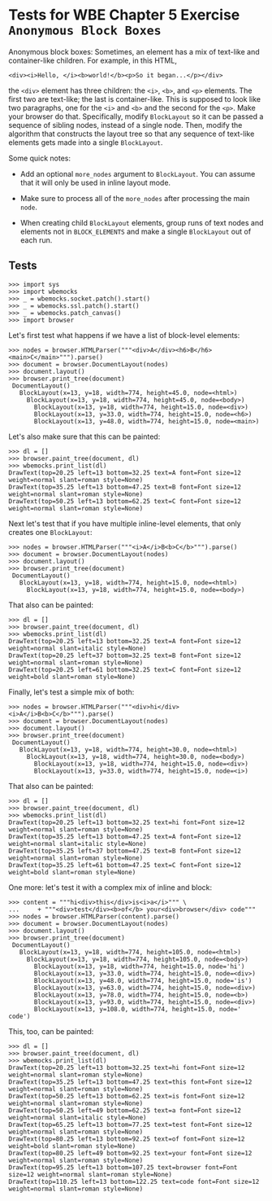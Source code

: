 Tests for WBE Chapter 5 Exercise `Anonymous Block Boxes`
========================================================

Anonymous block boxes: Sometimes, an element has a mix of text-like
and container-like children. For example, in this HTML,

    <div><i>Hello, </i><b>world!</b><p>So it began...</p></div>

the `<div>` element has three children: the `<i>`, `<b>`, and `<p>`
elements. The first two are text-like; the last is container-like.
This is supposed to look like two paragraphs, one for the `<i>` and
`<b>` and the second for the `<p>`. Make your browser do that.
Specifically, modify `BlockLayout` so it can be passed a sequence of
sibling nodes, instead of a single node. Then, modify the algorithm
that constructs the layout tree so that any sequence of text-like
elements gets made into a single `BlockLayout`.

Some quick notes:

- Add an optional `more_nodes` argument to `BlockLayout`. You can
  assume that it will only be used in inline layout mode.
  
- Make sure to process all of the `more_nodes` after processing the
  main `node`.
  
- When creating child `BlockLayout` elements, group runs of text nodes
  and elements not in `BLOCK_ELEMENTS` and make a single `BlockLayout`
  out of each run.

Tests
-----

    >>> import sys
    >>> import wbemocks
    >>> _ = wbemocks.socket.patch().start()
    >>> _ = wbemocks.ssl.patch().start()
    >>> _ = wbemocks.patch_canvas()
    >>> import browser

Let's first test what happens if we have a list of block-level
elements:

    >>> nodes = browser.HTMLParser("""<div>A</div><h6>B</h6><main>C</main>""").parse()
    >>> document = browser.DocumentLayout(nodes)
    >>> document.layout()
    >>> browser.print_tree(document)
     DocumentLayout()
       BlockLayout(x=13, y=18, width=774, height=45.0, node=<html>)
         BlockLayout(x=13, y=18, width=774, height=45.0, node=<body>)
           BlockLayout(x=13, y=18, width=774, height=15.0, node=<div>)
           BlockLayout(x=13, y=33.0, width=774, height=15.0, node=<h6>)
           BlockLayout(x=13, y=48.0, width=774, height=15.0, node=<main>)

Let's also make sure that this can be painted:

    >>> dl = []
    >>> browser.paint_tree(document, dl)
    >>> wbemocks.print_list(dl)
    DrawText(top=20.25 left=13 bottom=32.25 text=A font=Font size=12 weight=normal slant=roman style=None)
    DrawText(top=35.25 left=13 bottom=47.25 text=B font=Font size=12 weight=normal slant=roman style=None)
    DrawText(top=50.25 left=13 bottom=62.25 text=C font=Font size=12 weight=normal slant=roman style=None)

Next let's test that if you have multiple inline-level elements, that
only creates one `BlockLayout`:

    >>> nodes = browser.HTMLParser("""<i>A</i>B<b>C</b>""").parse()
    >>> document = browser.DocumentLayout(nodes)
    >>> document.layout()
    >>> browser.print_tree(document)
     DocumentLayout()
       BlockLayout(x=13, y=18, width=774, height=15.0, node=<html>)
         BlockLayout(x=13, y=18, width=774, height=15.0, node=<body>)

That also can be painted:

    >>> dl = []
    >>> browser.paint_tree(document, dl)
    >>> wbemocks.print_list(dl)
    DrawText(top=20.25 left=13 bottom=32.25 text=A font=Font size=12 weight=normal slant=italic style=None)
    DrawText(top=20.25 left=37 bottom=32.25 text=B font=Font size=12 weight=normal slant=roman style=None)
    DrawText(top=20.25 left=61 bottom=32.25 text=C font=Font size=12 weight=bold slant=roman style=None)


Finally, let's test a simple mix of both:

    >>> nodes = browser.HTMLParser("""<div>hi</div><i>A</i>B<b>C</b>""").parse()
    >>> document = browser.DocumentLayout(nodes)
    >>> document.layout()
    >>> browser.print_tree(document)
     DocumentLayout()
       BlockLayout(x=13, y=18, width=774, height=30.0, node=<html>)
         BlockLayout(x=13, y=18, width=774, height=30.0, node=<body>)
           BlockLayout(x=13, y=18, width=774, height=15.0, node=<div>)
           BlockLayout(x=13, y=33.0, width=774, height=15.0, node=<i>)

That also can be painted:

    >>> dl = []
    >>> browser.paint_tree(document, dl)
    >>> wbemocks.print_list(dl)
    DrawText(top=20.25 left=13 bottom=32.25 text=hi font=Font size=12 weight=normal slant=roman style=None)
    DrawText(top=35.25 left=13 bottom=47.25 text=A font=Font size=12 weight=normal slant=italic style=None)
    DrawText(top=35.25 left=37 bottom=47.25 text=B font=Font size=12 weight=normal slant=roman style=None)
    DrawText(top=35.25 left=61 bottom=47.25 text=C font=Font size=12 weight=bold slant=roman style=None)

One more: let's test it with a complex mix of inline and block:

    >>> content = """hi<div>this</div>is<i>a</i>""" \
    ...     + """<div>test</div><b>of</b> your<div>browser</div> code"""
    >>> nodes = browser.HTMLParser(content).parse()
    >>> document = browser.DocumentLayout(nodes)
    >>> document.layout()
    >>> browser.print_tree(document)
     DocumentLayout()
       BlockLayout(x=13, y=18, width=774, height=105.0, node=<html>)
         BlockLayout(x=13, y=18, width=774, height=105.0, node=<body>)
           BlockLayout(x=13, y=18, width=774, height=15.0, node='hi')
           BlockLayout(x=13, y=33.0, width=774, height=15.0, node=<div>)
           BlockLayout(x=13, y=48.0, width=774, height=15.0, node='is')
           BlockLayout(x=13, y=63.0, width=774, height=15.0, node=<div>)
           BlockLayout(x=13, y=78.0, width=774, height=15.0, node=<b>)
           BlockLayout(x=13, y=93.0, width=774, height=15.0, node=<div>)
           BlockLayout(x=13, y=108.0, width=774, height=15.0, node=' code')

This, too, can be painted:

    >>> dl = []
    >>> browser.paint_tree(document, dl)
    >>> wbemocks.print_list(dl)
    DrawText(top=20.25 left=13 bottom=32.25 text=hi font=Font size=12 weight=normal slant=roman style=None)
    DrawText(top=35.25 left=13 bottom=47.25 text=this font=Font size=12 weight=normal slant=roman style=None)
    DrawText(top=50.25 left=13 bottom=62.25 text=is font=Font size=12 weight=normal slant=roman style=None)
    DrawText(top=50.25 left=49 bottom=62.25 text=a font=Font size=12 weight=normal slant=italic style=None)
    DrawText(top=65.25 left=13 bottom=77.25 text=test font=Font size=12 weight=normal slant=roman style=None)
    DrawText(top=80.25 left=13 bottom=92.25 text=of font=Font size=12 weight=bold slant=roman style=None)
    DrawText(top=80.25 left=49 bottom=92.25 text=your font=Font size=12 weight=normal slant=roman style=None)
    DrawText(top=95.25 left=13 bottom=107.25 text=browser font=Font size=12 weight=normal slant=roman style=None)
    DrawText(top=110.25 left=13 bottom=122.25 text=code font=Font size=12 weight=normal slant=roman style=None)
